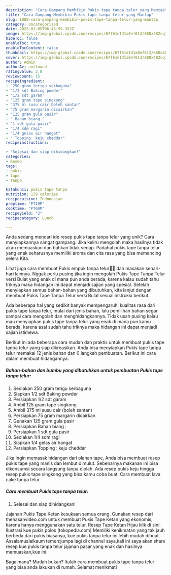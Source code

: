 ```yaml
---
description: "Cara Gampang Membikin Pukis tape tanpa telur yang Mantap"
title: "Cara Gampang Membikin Pukis tape tanpa telur yang Mantap"
slug: 1088-cara-gampang-membikin-pukis-tape-tanpa-telur-yang-mantap
category: Uncategorized
date: 2023-01-05T06:45:59.352Z
image: https://img-global.cpcdn.com/recipes/67f61e1d1a8ef613/680x482cq70/pukis-tape-tanpa-telur-foto-resep-utama.jpg
hideToc: false
enableToc: true
enableTocContent: false
thumbnail: https://img-global.cpcdn.com/recipes/67f61e1d1a8ef613/680x482cq70/pukis-tape-tanpa-telur-foto-resep-utama.jpg
cover: https://img-global.cpcdn.com/recipes/67f61e1d1a8ef613/680x482cq70/pukis-tape-tanpa-telur-foto-resep-utama.jpg
author: Admin
authorAv: notfound
ratingvalue: 3.8
reviewcount: 15
recipeingredient:
- "250 gram terigu serbaguna"
- "1/2 sdt Baking powder"
- "1/2 sdt garam"
- "125 gram tape singkong"
- "375 ml susu cair boleh santan"
- "75 gram margarin dicairkan"
- "125 gram gula pasir"
- " Bahan biang "
- "1 sdt gula pasir"
- "1/4 sdm ragi"
- "1/4 gelas air hangat"
- " Topping  keju cheddar"
recipeinstructions:

- "Selesai dan siap dihidangkan!"
categories:
- Resep
tags:
- pukis
- tape
- tanpa

katakunci: pukis tape tanpa 
nutrition: 179 calories
recipecuisine: Indonesian
preptime: "PT19M"
cooktime: "PT60M"
recipeyield: "2"
recipecategory: Lunch

---
```





Anda sedang mencari ide resep pukis tape tanpa telur yang unik? Cara menyiapkannya sangat gampang. Jika keliru mengolah maka hasilnya tidak akan memuaskan dan bahkan tidak sedap. Padahal pukis tape tanpa telur yang enak seharusnya memiliki aroma dan cita rasa yang bisa memancing selera Kita.





Lihat juga cara membuat Pukis empuk tanpa telur🥚🥚 dan masakan sehari-hari lainnya. Nggak perlu pusing jika ingin mengolah Pukis Tape Tanpa Telur versi Bulat yang enak di mana pun anda berada, karena kalau sudah tahu triknya maka hidangan ini dapat menjadi sajian yang spesial. Setelah menyiapkan semua bahan-bahan yang dibutuhkan, kita lanjut dengan membuat Pukis Tape Tanpa Telur versi Bulat sesuai instruksi berikut..

Ada beberapa hal yang sedikit banyak mempengaruhi kualitas rasa dari pukis tape tanpa telur, mulai dari jenis bahan, lalu pemilihan bahan segar sampai cara mengolah dan menghidangkannya. Tidak usah pusing kalau mau menyiapkan pukis tape tanpa telur yang enak di mana pun kamu berada, karena asal sudah tahu triknya maka hidangan ini dapat menjadi sajian istimewa.






Berikut ini ada beberapa cara mudah dan praktis untuk membuat pukis tape tanpa telur yang siap dikreasikan. Anda bisa menyiapkan Pukis tape tanpa telur memakai 12 jenis bahan dan 0 langkah pembuatan. Berikut ini cara dalam membuat hidangannya.

<!--inarticleads1-->

##### Bahan-bahan dan bumbu yang dibutuhkan untuk pembuatan Pukis tape tanpa telur:

1. Sediakan 250 gram terigu serbaguna
1. Siapkan 1/2 sdt Baking powder
1. Persiapkan 1/2 sdt garam
1. Ambil 125 gram tape singkong
1. Ambil 375 ml susu cair (boleh santan)
1. Persiapkan 75 gram margarin dicairkan
1. Gunakan 125 gram gula pasir
1. Persiapkan  Bahan biang :
1. Persiapkan 1 sdt gula pasir
1. Sediakan 1/4 sdm ragi
1. Siapkan 1/4 gelas air hangat
1. Persiapkan  Topping : keju cheddar


Jika ingin memasak hidangan dari olahan tape, Anda bisa membuat resep pukis tape yang manis dan lembut dimulut. Sebenarnya makanan ini bisa dikonsumsi secara langsung tanpa diolah. Ada resep pukis keju hingga resep pukis tape singkong yang bisa kamu coba buat. Cara membuat lava cake tanpa telur. 

<!--inarticleads2-->

##### Cara membuat Pukis tape tanpa telur:


1. Selesai dan siap dihidangkan!

Jajanan Pukis Tape Ketan kesukaan semua orang. Gunakan resep dari thehasanvideo.com untuk membuat Pukis Tape Ketan yang ekonomis, karena hanya menggunakan satu telur. Resep Tape Ketan Hijau klik di sini. Ilustrasi kue pukis polos (tokopedia.com) Memiliki kenikmatan yang tak jauh berbeda dari pukis biasanya, kue pukis tanpa telur ini lebih mudah dibuat. Assalamualaikaum temen:jumpa lagi di channel saya,kali ini saya akan share resep kue pukis tanpa telur jajanan pasar yang enak dan hasilnya memuaskan,kue ini. 

Bagaimana? Mudah bukan? Itulah cara membuat pukis tape tanpa telur yang bisa anda lakukan di rumah. Selamat menikmati
